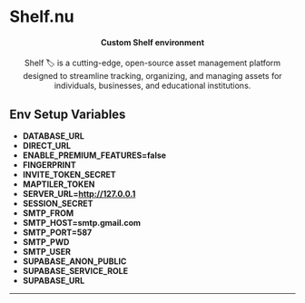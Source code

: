 # Shelf.nu

<h4 align="center">
Custom Shelf environment 
</h4>

<p align="center">
Shelf 🏷️ is a cutting-edge, open-source asset management platform designed to streamline tracking, organizing, and managing assets for individuals, businesses, and educational institutions.
</p>


## Env Setup Variables

- **DATABASE_URL**
- **DIRECT_URL**
- **ENABLE_PREMIUM_FEATURES=false**
- **FINGERPRINT**
- **INVITE_TOKEN_SECRET**
- **MAPTILER_TOKEN**
- **SERVER_URL=http://127.0.0.1**
- **SESSION_SECRET**
- **SMTP_FROM**
- **SMTP_HOST=smtp.gmail.com**
- **SMTP_PORT=587**
- **SMTP_PWD**
- **SMTP_USER**
- **SUPABASE_ANON_PUBLIC**
- **SUPABASE_SERVICE_ROLE**
- **SUPABASE_URL**

---
